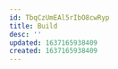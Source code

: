 ```yaml
---
id: TbqCzUmEAl5rIbO8cwRyp
title: Build
desc: ''
updated: 1637165938409
created: 1637165938409
---
```


